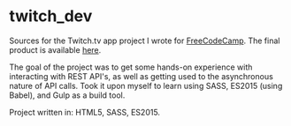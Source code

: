 # twitch_dev
Sources for the Twitch.tv app project I wrote for [FreeCodeCamp](http://www.freecodecamp.com). 
The final product is available [here](https://sroelants.github.io/Twitch). 

The goal of the project was to get some hands-on experience with interacting with REST API's, as well as getting used to the asynchronous nature of API calls. Took it upon myself to learn using SASS, ES2015 (using Babel), and Gulp as a build tool.

Project written in: HTML5, SASS, ES2015.
